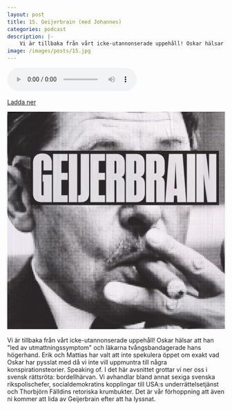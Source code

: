 ```yaml
---
layout: post
title: 15. Geijerbrain (med Johannes)
categories: podcast
description: |-
    Vi är tillbaka från vårt icke-utannonserade uppehåll! Oskar hälsar att han "led av utmattningssymptom" och läkarna tvångsbandagerade hans högerhand. Erik och Mattias har valt att inte spekulera öppet om exakt vad Oskar har pysslat med då vi inte vill uppmuntra till några konspirationsteorier. Speaking of. I det här avsnittet grottar vi ner oss i svensk rättsröta: bordellhärvan. Vi avhandlar bland annat sexiga svenska rikspolischefer, socialdemokratins kopplingar till USA:s underrättelsetjänst och Thorbjörn Fälldins retoriska krumbukter. Det är vår förhoppning att även ni kommer att lida av Geijerbrain efter att ha lyssnat.
image: /images/posts/15.jpg
---
```


<audio controls="controls">
  <source type="audio/mp3" src="/b/15%20-%20Bron%20%C3%B6ver%20R%C3%A4ttvik%20-%20Geijerbrain%20%28med%20Johannes%29.mp3"></source>
</audio>

[Ladda ner](/b/15%20-%20Bron%20%C3%B6ver%20R%C3%A4ttvik%20-%20Geijerbrain%20%28med%20Johannes%29.mp3)

![](/images/posts/15.jpg)

Vi är tillbaka från vårt icke-utannonserade uppehåll! Oskar hälsar att han "led av utmattningssymptom" och läkarna tvångsbandagerade hans högerhand. Erik och Mattias har valt att inte spekulera öppet om exakt vad Oskar har pysslat med då vi inte vill uppmuntra till några konspirationsteorier. Speaking of. I det här avsnittet grottar vi ner oss i svensk rättsröta: bordellhärvan. Vi avhandlar bland annat sexiga svenska rikspolischefer, socialdemokratins kopplingar till USA:s underrättelsetjänst och Thorbjörn Fälldins retoriska krumbukter. Det är vår förhoppning att även ni kommer att lida av Geijerbrain efter att ha lyssnat.
